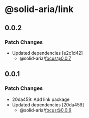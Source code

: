 # @solid-aria/link

## 0.0.2

### Patch Changes

- Updated dependencies [e2c1d42]
  - @solid-aria/focus@0.0.7

## 0.0.1

### Patch Changes

- 20da459: Add link package
- Updated dependencies [20da459]
  - @solid-aria/focus@0.0.6
